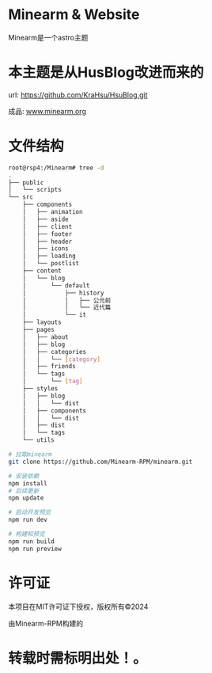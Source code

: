 # Minearm & Website
Minearm是一个astro主题
# 本主题是从HusBlog改进而来的
url: https://github.com/KraHsu/HsuBlog.git

成品: www.minearm.org

# 文件结构

```bash
root@rsp4:/Minearm# tree -d
.
├── public
│   └── scripts
└── src
    ├── components
    │   ├── animation
    │   ├── aside
    │   ├── client
    │   ├── footer
    │   ├── header
    │   ├── icons
    │   ├── loading
    │   └── postlist
    ├── content
    │   └── blog
    │       └── default
    │           ├── history
    │           │   ├── 公元前
    │           │   └── 近代篇
    │           └── it
    ├── layouts
    ├── pages
    │   ├── about
    │   ├── blog
    │   ├── categories
    │   │   └── [category]
    │   ├── friends
    │   └── tags
    │       └── [tag]
    ├── styles
    │   ├── blog
    │   │   └── dist
    │   ├── components
    │   │   └── dist
    │   ├── dist
    │   └── tags
    └── utils

```

~~~bash
# 拉取minearm
git clone https://github.com/Minearm-RPM/minearm.git

~~~

~~~bash
# 安装依赖
npm install
# 后续更新
npm update
~~~

~~~bash
# 启动开发预览
npm run dev
~~~

~~~bash
# 构建和预览
npm run build
npm run preview
~~~


# 许可证
本项目在MIT许可证下授权，版权所有©2024

由Minearm-RPM构建的

# 转载时需标明出处！。
